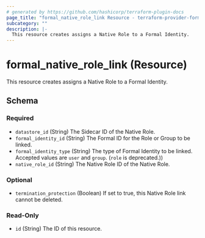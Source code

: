 ```yaml
---
# generated by https://github.com/hashicorp/terraform-plugin-docs
page_title: "formal_native_role_link Resource - terraform-provider-formal"
subcategory: ""
description: |-
  This resource creates assigns a Native Role to a Formal Identity.
---
```


# formal_native_role_link (Resource)

This resource creates assigns a Native Role to a Formal Identity.



<!-- schema generated by tfplugindocs -->
## Schema

### Required

- `datastore_id` (String) The Sidecar ID of the Native Role.
- `formal_identity_id` (String) The Formal ID for the Role or Group to be linked.
- `formal_identity_type` (String) The type of Formal Identity to be linked. Accepted values are `user` and `group`. (`role` is deprecated.))
- `native_role_id` (String) The Native Role ID of the Native Role.

### Optional

- `termination_protection` (Boolean) If set to true, this Native Role link cannot be deleted.

### Read-Only

- `id` (String) The ID of this resource.


